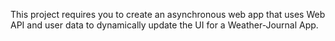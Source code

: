 This project requires you to create an asynchronous web app that uses Web API and user data to dynamically update the UI for a Weather-Journal App.